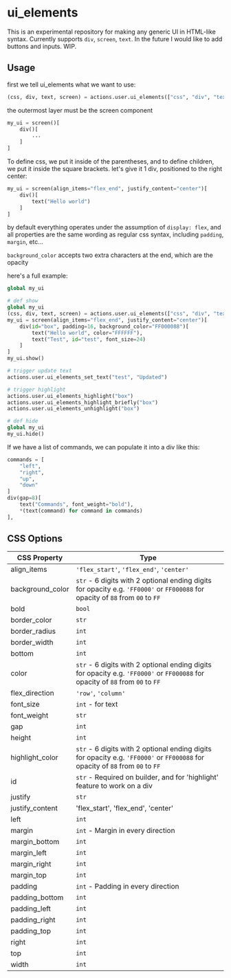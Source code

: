 # ui_elements

This is an experimental repository for making any generic UI in HTML-like syntax. Currently supports `div`, `screen`, `text`. In the future I would like to add buttons and inputs. WIP.

## Usage

first we tell ui_elements what we want to use:
```py
(css, div, text, screen) = actions.user.ui_elements(["css", "div", "text", "screen"])
```

the outermost layer must be the screen component
```py
my_ui = screen()[
    div()[
        ...
    ]
]
```

To define css, we put it inside of the parentheses, and to define children, we put it inside the square brackets. let's give it 1 div, positioned to the right center:
```py
my_ui = screen(align_items="flex_end", justify_content="center")[
    div()[
        text("Hello world")
    ]
]
```

by default everything operates under the assumption of `display: flex`, and all properties are the same wording as regular css syntax, including `padding`, `margin`, etc...

`background_color` accepts two extra characters at the end, which are the opacity

here's a full example:


```py
global my_ui

# def show
global my_ui
(css, div, text, screen) = actions.user.ui_elements(["css", "div", "text", "screen"])
my_ui = screen(align_items="flex_end", justify_content="center")[
    div(id="box", padding=16, background_color="FF000088")[
        text("Hello world", color="FFFFFF"),
        text("Test", id="test", font_size=24)
    ]
]
my_ui.show()

# trigger update text
actions.user.ui_elements_set_text("test", "Updated")

# trigger highlight
actions.user.ui_elements_highlight("box")
actions.user.ui_elements_highlight_briefly("box")
actions.user.ui_elements_unhighlight("box")

# def hide
global my_ui
my_ui.hide()
```

If we have a list of commands, we can populate it into a div like this:
```py
commands = [
    "left",
    "right",
    "up",
    "down"
]
div(gap=8)[
    text("Commands", font_weight="bold"),
    *(text(command) for command in commands)
],
```

## CSS Options

| CSS Property | Type |
| -- | -- |
| align_items | `'flex_start'`, `'flex_end'`, `'center'` |
| background_color | `str` - 6 digits with 2 optional ending digits for opacity e.g. `'FF0000'` or `FF000088` for opacity of `88` from `00` to `FF` |
| bold | `bool` |
| border_color | `str` |
| border_radius | `int` |
| border_width | `int` |
| bottom | `int` |
| color | `str` - 6 digits with 2 optional ending digits for opacity e.g. `'FF0000'` or `FF000088` for opacity of `88` from `00` to `FF` |
| flex_direction | `'row'`, `'column'` |
| font_size | `int` - for text |
| font_weight | `str` |
| gap | `int` |
| height | `int` |
| highlight_color | `str` - 6 digits with 2 optional ending digits for opacity e.g. `'FF0000'` or `FF000088` for opacity of `88` from `00` to `FF` |
| id | `str` - Required on builder, and for 'highlight' feature to work on a div |
| justify | `str` |
| justify_content | 'flex_start', 'flex_end', 'center' |
| left | `int` |
| margin | `int` - Margin in every direction |
| margin_bottom | `int` |
| margin_left | `int` |
| margin_right | `int` |
| margin_top | `int` |
| padding | `int` - Padding in every direction |
| padding_bottom | `int` |
| padding_left | `int` |
| padding_right | `int` |
| padding_top | `int` |
| right | `int` |
| top | `int` |
| width | `int` |